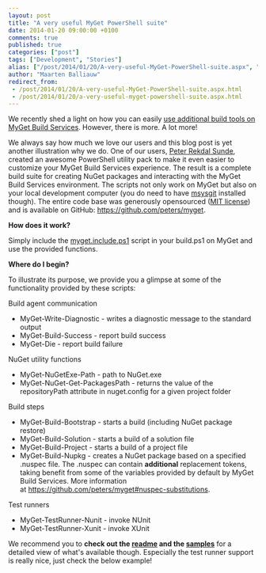 ```yaml
---
layout: post
title: "A very useful MyGet PowerShell suite"
date: 2014-01-20 09:00:00 +0100
comments: true
published: true
categories: ["post"]
tags: ["Development", "Stories"]
alias: ["/post/2014/01/20/A-very-useful-MyGet-PowerShell-suite.aspx", "/post/2014/01/20/a-very-useful-myget-powershell-suite.aspx"]
author: "Maarten Balliauw"
redirect_from:
 - /post/2014/01/20/A-very-useful-MyGet-PowerShell-suite.aspx.html
 - /post/2014/01/20/a-very-useful-myget-powershell-suite.aspx.html
---
```


<p>We recently shed a light on how you can easily <a href="/post/2013/10/28/Using-additional-tools-in-the-build-process.aspx" target="_blank">use additional build tools on MyGet Build Services</a>. However, there is more. A lot more!</p>
<p>We always say how much we love our users and this blog post is yet another illustration why we do. One of our users, <a href="https://github.com/peters">Peter Rekdal&nbsp;Sunde</a>, created an awesome PowerShell utility pack to make it even easier to customize your MyGet Build Services experience. The result is a complete build suite for creating NuGet packages and interacting with the MyGet Build Services environment. The scripts not only work on MyGet but also on your local development computer (you do need to have <a href="https://code.google.com/p/msysgit/downloads/list" target="_blank">msysgit</a> installed though). The entire code base was generously opensourced (<a href="https://github.com/peters/myget#license" target="_blank">MIT license</a>) and is available on GitHub:&nbsp;<a href="https://github.com/peters/myget">https://github.com/peters/myget</a>.</p>
<p><strong>How does it work?</strong></p>
<p>Simply include the <a href="https://github.com/peters/myget/blob/master/myget.include.ps1" target="_blank">myget.include.ps1</a> script in your build.ps1 on MyGet and use the provided functions.</p>
<p><strong>Where do I begin?</strong></p>
<p>To illustrate its purpose, we provide you a glimpse at some of the functionality provided by these scripts:</p>
<p>Build agent communication</p>
<ul>
<li>MyGet-Write-Diagnostic - writes a diagnostic message to the standard output</li>
<li>MyGet-Build-Success - report build success</li>
<li>MyGet-Die - report build failure</li>
</ul>
<p>NuGet utility functions</p>
<ul>
<li>MyGet-NuGetExe-Path - path to NuGet.exe</li>
<li>MyGet-NuGet-Get-PackagesPath - returns the value of the repositoryPath attribute in nuget.config for a given project folder</li>
</ul>
<p>Build steps</p>
<ul>
<li>MyGet-Build-Bootstrap - starts a build (including NuGet package restore)</li>
<li>MyGet-Build-Solution - starts a build of a solution file</li>
<li>MyGet-Build-Project - starts a build of a project file</li>
<li>MyGet-Build-Nupkg - creates a NuGet package based on a specified .nuspec file. The .nuspec can contain <strong>additional</strong> replacement tokens, taking benefit from some of the variables provided by default by MyGet Build Services. More information at&nbsp;<a href="https://github.com/peters/myget#nuspec-substitutions">https://github.com/peters/myget#nuspec-substitutions</a>.</li>
</ul>
<p>Test runners</p>
<ul>
<li>MyGet-TestRunner-Nunit - invoke NUnit</li>
<li>MyGet-TestRunner-Xunit - invoke XUnit</li>
</ul>
<p>We recommend you to <strong>check out the <a href="https://github.com/peters/myget#available-functions" target="_blank">readme</a> and the <a href="https://github.com/peters/myget/tree/master/examples" target="_blank">samples</a></strong> for a detailed view of what's available though. Especially the test runner support is really nice, just check the below example!</p>
<p>
<script type="text/javascript" src="http://gist-it.appspot.com/http://github.com/peters/myget/blob/master/examples/nunit.examples.ps1">// <![CDATA[

// ]]

